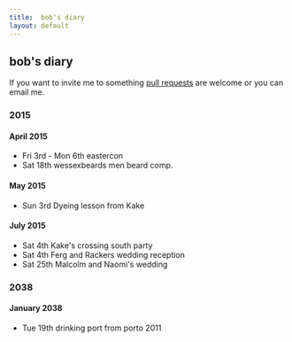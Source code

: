 ```yaml
---
title:  bob's diary
layout: default
---
```

## bob's diary ##

If you want to invite me to something [pull requests](https://github.com/rjw1/randomness.org.uk/blob/master/diary/index.md)
are welcome or you can email me.


### 2015 ###

#### April 2015 ####

* Fri 3rd - Mon 6th eastercon 
* Sat 18th wessexbeards men beard comp.

#### May 2015 ####

* Sun 3rd Dyeing lesson from Kake

#### July 2015 ####

* Sat 4th Kake's crossing south party
* Sat 4th Ferg and Rackers wedding reception
* Sat 25th Malcolm and Naomi's wedding

### 2038 ###

#### January 2038 ####

* Tue 19th drinking port from porto 2011

